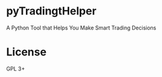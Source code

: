 pyTradingtHelper
================

A Python Tool that Helps You Make Smart Trading Decisions

License
================
GPL 3+
